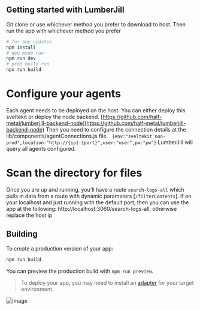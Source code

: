 


## Getting started with LumberJill

Git clone or use whichever method you prefer to download to host. Then run the app with whichever method you prefer 

```bash
# for any updates
npm install
# dev mode run
npm run dev
# prod build run
npx run build

```

# Configure your agents
Each agent needs to be deployed on the host. You can either deploy this sveltekit or deploy the node backend.
[https://github.com/half-metal/lumberjill-backend-node](https://github.com/half-metal/lumberjill-backend-node)
Then you need to configure the connection details at the lib/components/agentConnections.js file.
 ``` {env:"sveltekit non-prod",location:"http://{ip}:{port}",user:"user",pw:"pw"}```
 LumberJill will query all agents configured.

# Scan the directory for files
Once you are up and running, you'll have a route ```search-logs-all``` which pulls in data from a route with dynamic parameters [`/filterContents`]. If on your localhost and just running with the default port, then you can use the app at the following:
http://localhost:3060/search-logs-all, otherwise replace the host ip




## Building

To create a production version of your app:

```bash
npm run build
```

You can preview the production build with `npm run preview`.

> To deploy your app, you may need to install an [adapter](https://kit.svelte.dev/docs/adapters) for your target environment.

![image](https://user-images.githubusercontent.com/58837299/168538663-eeaf6d0b-ac52-4702-829f-e357cccd71be.png)
